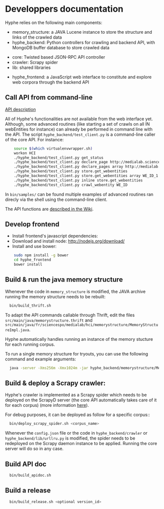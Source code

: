 # Developpers documentation

Hyphe relies on the following main components:

 * memory_structure: a JAVA Lucene instance to store the structure and links of the crawled data
 * hyphe_backend: Python controllers for crawling and backend API, with MongoDB buffer database to store crawled data
  + core: Twisted based JSON-RPC API controller
  + crawler: Scrapy spider
  + lib: shared libraries
 * hyphe_frontend: a JavaScript web interface to constitute and explore web corpora through the backend API

## Call API from command-line

[API description](api.md)

All of Hyphe's functionalities are not available from the web interface yet.
Although, some advanced routines (like starting a set of crawls on all IN webEntities for instance) can already be performed in command line with the API. The script `hyphe_backend/test_client.py` is a command-line caller of the core API. For instance:

```bash
    source $(which virtualenvwrapper.sh)
    workon HCI
    ./hyphe_backend/test_client.py get_status
    ./hyphe_backend/test_client.py declare_page http://medialab.sciences-po.fr
    ./hyphe_backend/test_client.py declare_pages array http://medialab.sciences-po.fr http://www.sciences-po.fr
    ./hyphe_backend/test_client.py store.get_webentities
    ./hyphe_backend/test_client.py store.get_webentities array WE_ID_1 WE_ID_2 WE_ID_3
    ./hyphe_backend/test_client.py inline store.get_webentities
    ./hyphe_backend/test_client.py crawl_webentity WE_ID
```

In `bin/samples/` can be found multiple examples of advanced routines ran direcly via the shell using the command-line client.

The API functions are [described in the Wiki](https://github.com/medialab/Hypertext-Corpus-Initiative/wiki/Core_API).


## Develop frontend

- Install frontend's javascript dependencies:
 - Download and install node: http://nodejs.org/download/
 - Install and use bower:
```bash
    sudo npm install -g bower
    cd hyphe_frontend
    bower install
```


## Build & run the java memory structure

Whenever the code in `memory_structure` is modified, the JAVA archive running the memory structure needs to be rebuilt:

```bash
  bin/build_thrift.sh
```

To adapt the API commands callable through Thrift, edit the files `src/main/java/memorystructure.thrift` and `src/main/java/fr/sciencespo/medialab/hci/memorystructure/MemoryStructureImpl.java`.

Hyphe automatically handles running an instance of the memory stucture for each running corpus.

To run a single memory structure for tryouts, you can use the following command and example arguments:

```bash
  java -server -Xms256m -Xmx1024m -jar hyphe_backend/memorystructure/MemoryStructureExecutable.jar log.level=DEBUG thrift.port=13500 corpus=TEST
```


## Build & deploy a Scrapy crawler:

Hyphe's crawler is implemented as a Scrapy spider which needs to be deployed on the ScrapyD server (the core API automatically takes care of it for each corpus) (more information [here](https://github.com/medialab/Hypertext-Corpus-Initiative/wiki/Scrapy-implementation-proposal)).

For debug purposes, it can be deployed as follow for a specific corpus::

```bash
  bin/deploy_scrapy_spider.sh <corpus_name>
```

Whenever the ``config.json`` file or the code in ``hyphe_backend/crawler`` or ``hyphe_backend/lib/urllru.py`` is modified, the spider needs to be redeployed on the Scrapy daemon instance to be applied. Running the core server will do so in any case.


## Build API doc

```bash
  bin/build_apidoc.sh
```


## Build a release

```bash
  bin/build_release.sh <optional version_id>
```

